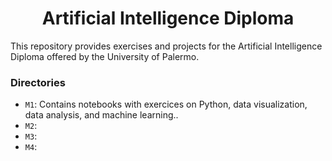 # <h1 align=center> **Artificial Intelligence Diploma** </h1>

This repository provides exercises and projects for the Artificial Intelligence Diploma offered by the University of Palermo.

### Directories

- `M1`: Contains notebooks with exercices on Python, data visualization, data analysis, and machine learning..
- `M2`: 
- `M3`: 
- `M4`: 

